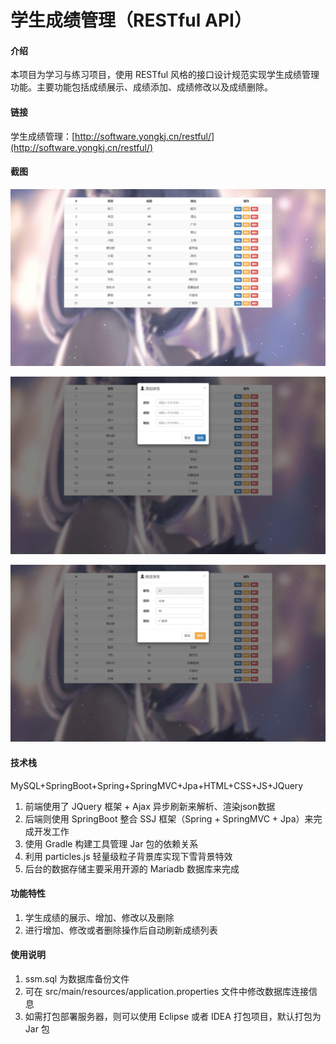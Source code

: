 # 学生成绩管理（RESTful API）

#### 介绍
本项目为学习与练习项目，使用 RESTful 风格的接口设计规范实现学生成绩管理功能。主要功能包括成绩展示、成绩添加、成绩修改以及成绩删除。

#### 链接
学生成绩管理：[http://software.yongkj.cn/restful/](http://software.yongkj.cn/restful/)


#### 截图

![20210208135717.png](src/main/resources/static/screenshot/20210208135717.png)

![20210208135804.png](src/main/resources/static/screenshot/20210208135804.png)

![20210208135820.png](src/main/resources/static/screenshot/20210208135820.png)

#### 技术栈
MySQL+SpringBoot+Spring+SpringMVC+Jpa+HTML+CSS+JS+JQuery

1.  前端使用了 JQuery 框架 + Ajax 异步刷新来解析、渲染json数据
2.  后端则使用 SpringBoot 整合 SSJ 框架（Spring + SpringMVC + Jpa）来完成开发工作
3.  使用 Gradle 构建工具管理 Jar 包的依赖关系
4.  利用 particles.js 轻量级粒子背景库实现下雪背景特效
5.  后台的数据存储主要采用开源的 Mariadb 数据库来完成

#### 功能特性

1.  学生成绩的展示、增加、修改以及删除
2.  进行增加、修改或者删除操作后自动刷新成绩列表

#### 使用说明

1.  ssm.sql 为数据库备份文件
2.  可在 src/main/resources/application.properties 文件中修改数据库连接信息
3.  如需打包部署服务器，则可以使用 Eclipse 或者 IDEA 打包项目，默认打包为 Jar 包

